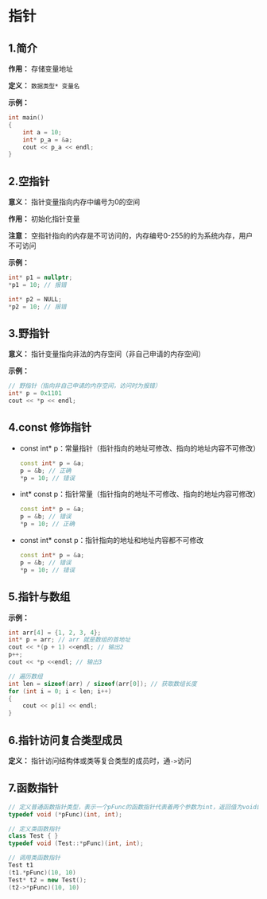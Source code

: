 # 指针

## 1.简介 

**作用：** 存储变量地址

**定义：** `数据类型* 变量名`

**示例：**

```c++
int main()
{
    int a = 10;
    int* p_a = &a;
    cout << p_a << endl;
}
```



## 2.空指针

**意义：** 指针变量指向内存中编号为0的空间

**作用：** 初始化指针变量

**注意：** 空指针指向的内存是不可访问的，内存编号0-255的的为系统内存，用户不可访问

**示例：**

```C++
int* p1 = nullptr;
*p1 = 10; // 报错

int* p2 = NULL;
*p2 = 10; // 报错
```



## 3.野指针

**意义：** 指针变量指向非法的内存空间（非自己申请的内存空间）

**示例：**

```c++
// 野指针（指向非自己申请的内存空间，访问时为报错）
int* p = 0x1101
cout << *p << endl;
```



## 4.const 修饰指针

- const int* p：常量指针（指针指向的地址可修改、指向的地址内容不可修改）

  ```C++
  const int* p = &a;
  p = &b; // 正确
  *p = 10; // 错误
  ```

- int* const p：指针常量（指针指向的地址不可修改、指向的地址内容可修改）

  ```C++
  const int* p = &a;
  p = &b; // 错误
  *p = 10; // 正确
  ```

- const int* const p：指针指向的地址和地址内容都不可修改

  ```c++
  const int* p = &a;
  p = &b; // 错误
  *p = 10; // 错误
  ```



## 5.指针与数组

**示例：**

```C++
int arr[4] = {1, 2, 3, 4};
int* p = arr; // arr 就是数组的首地址
cout << *(p + 1) <<endl; // 输出2
p++;
cout << *p <<endl; // 输出3

// 遍历数组
int len = sizeof(arr) / sizeof(arr[0]); // 获取数组长度
for (int i = 0; i < len; i++)
{
    cout << p[i] << endl;
}
```



## 6.指针访问复合类型成员

**定义：** 指针访问结构体或类等复合类型的成员时，通`->`访问

## 7.函数指针
```c++
// 定义普通函数指针类型，表示一个pFunc的函数指针代表着两个参数为int，返回值为void的函数
typedef void (*pFunc)(int, int);

// 定义类函数指针
class Test { }
typedef void (Test::*pFunc)(int, int);

// 调用类函数指针
Test t1
(t1.*pFunc)(10, 10)
Test* t2 = new Test();
(t2->*pFunc)(10, 10)
```
